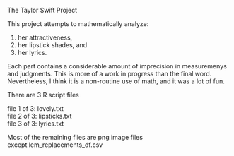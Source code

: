 The Taylor Swift Project   <p>

This project attempts to mathematically analyze:<br>

1.  her attractiveness, <br>
2.  her lipstick shades, and <br>
3.  her lyrics.  <br>

Each part contains a considerable amount of imprecision in measuremenys and judgments.
This is more of a work in progress than the final word.  Nevertheless, I think it is a
non-routine use of math, and it was a lot of fun. <p>

There are 3 R script files<br>

file 1 of 3:  lovely.txt   <br>
file 2 of 3:  lipsticks.txt   <br>
file 3 of 3:  lyrics.txt   <br>

Most of the remaining files are png image files   <br>
except lem_replacements_df.csv   <br>
